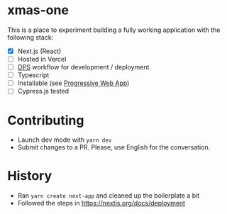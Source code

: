 # xmas-one

This is a place to experiment building a fully working application with the following stack:

- [x] Next.js (React)
- [ ] Hosted in Vercel
- [ ] [DPS](https://nextjs.org/docs/deployment#dps-develop-preview-ship) workflow for development / deployment
- [ ] Typescript
- [ ] Installable (see [Progressive Web App](https://web.dev/progressive-web-apps/))
- [ ] Cypress.js tested

# Contributing

- Launch dev mode with `yarn dev`
- Submit changes to a PR. Please, use English for the conversation.

# History

- Ran `yarn create next-app` and cleaned up the boilerplate a bit
- Followed the steps in https://nextjs.org/docs/deployment
